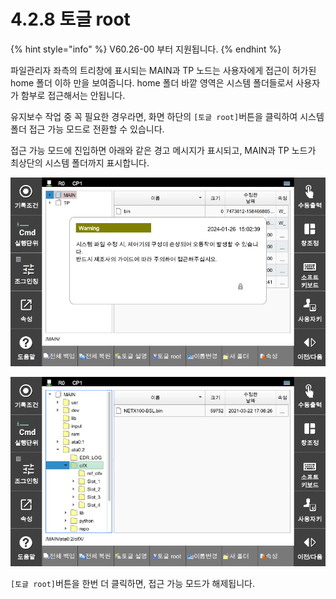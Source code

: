 ﻿# 4.2.8 토글 root

{% hint style="info" %}
V60.26-00 부터 지원됩니다.
{% endhint %}

파일관리자 좌측의 트리창에 표시되는 MAIN과 TP 노드는 사용자에게 접근이 허가된 home 폴더 이하 만을 보여줍니다. home 폴더 바깥 영역은 시스템 폴더들로서 사용자가 함부로 접근해서는 안됩니다.

유지보수 작업 중 꼭 필요한 경우라면, 화면 하단의 `[토글 root]`버튼을 클릭하여 시스템 폴더 접근 가능 모드로 전환할 수 있습니다.

접근 가능 모드에 진입하면 아래와 같은 경고 메시지가 표시되고, MAIN과 TP 노드가 최상단의 시스템 폴더까지 표시합니다.

![](../../_assets/tp630/file-manager/fl-toggle-root0.png)

![](../../_assets/tp630/file-manager/fl-toggle-root1.png)

`[토글 root]`버튼을 한번 더 클릭하면, 접근 가능 모드가 해제됩니다.

